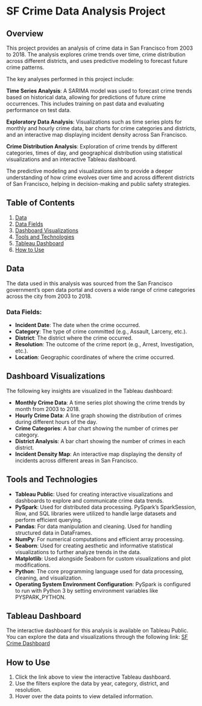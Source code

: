 # SF Crime Data Analysis Project

## Overview
This project provides an analysis of crime data in San Francisco from 2003 to 2018. The analysis explores crime trends over time, crime distribution across different districts, and uses predictive modeling to forecast future crime patterns.

The key analyses performed in this project include:

**Time Series Analysis**: A SARIMA model was used to forecast crime trends based on historical data, allowing for predictions of future crime occurrences. This includes training on past data and evaluating performance on test data.

**Exploratory Data Analysis**: Visualizations such as time series plots for monthly and hourly crime data, bar charts for crime categories and districts, and an interactive map displaying incident density across San Francisco.

**Crime Distribution Analysis**: Exploration of crime trends by different categories, times of day, and geographical distribution using statistical visualizations and an interactive Tableau dashboard.

The predictive modeling and visualizations aim to provide a deeper understanding of how crime evolves over time and across different districts of San Francisco, helping in decision-making and public safety strategies.

## Table of Contents
1. [Data](#data)
2. [Data Fields](#data-fields)
3. [Dashboard Visualizations](#dashboard-visualizations)
4. [Tools and Technologies](#tools-and-technologies)
5. [Tableau Dashboard](#tableau-dashboard)
6. [How to Use](#how-to-use)

## Data
The data used in this analysis was sourced from the San Francisco government’s open data portal and covers a wide range of crime categories across the city from 2003 to 2018.

### Data Fields:
- **Incident Date**: The date when the crime occurred.
- **Category**: The type of crime committed (e.g., Assault, Larceny, etc.).
- **District**: The district where the crime occurred.
- **Resolution**: The outcome of the crime report (e.g., Arrest, Investigation, etc.).
- **Location**: Geographic coordinates of where the crime occurred.

## Dashboard Visualizations
The following key insights are visualized in the Tableau dashboard:
- **Monthly Crime Data**: A time series plot showing the crime trends by month from 2003 to 2018.
- **Hourly Crime Data**: A line graph showing the distribution of crimes during different hours of the day.
- **Crime Categories**: A bar chart showing the number of crimes per category.
- **District Analysis**: A bar chart showing the number of crimes in each district.
- **Incident Density Map**: An interactive map displaying the density of incidents across different areas in San Francisco.

## Tools and Technologies
- **Tableau Public**: Used for creating interactive visualizations and dashboards to explore and communicate crime data trends.
- **PySpark**: Used for distributed data processing. PySpark’s SparkSession, Row, and SQL libraries were utilized to handle large datasets and perform efficient querying.
- **Pandas**: For data manipulation and cleaning. Used for handling structured data in DataFrames.
- **NumPy**: For numerical computations and efficient array processing.
- **Seaborn**: Used for creating aesthetic and informative statistical visualizations to further analyze trends in the data.
- **Matplotlib**: Used alongside Seaborn for custom visualizations and plot modifications.
- **Python**: The core programming language used for data processing, cleaning, and visualization.
- **Operating System Environment Configuration**: PySpark is configured to run with Python 3 by setting environment variables like PYSPARK_PYTHON.


## Tableau Dashboard
The interactive dashboard for this analysis is available on Tableau Public. You can explore the data and visualizations through the following link:
[SF Crime Dashboard](https://public.tableau.com/shared/P52CMTNDK?:display_count=n&:origin=viz_share_link)

## How to Use
1. Click the link above to view the interactive Tableau dashboard.
2. Use the filters explore the data by year, category, district, and resolution.
3. Hover over the data points to view detailed information.
